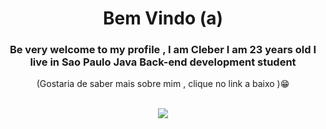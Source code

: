 #  <h1 style: align="center" color: red >Bem Vindo (a) </h1>  <h3 style: align="center" > Be very welcome to my profile , I am Cleber I am 23 years old I live in Sao Paulo Java Back-end development student
<p style: align="center" >(Gostaria de saber mais sobre mim , clique no link a baixo  )&#128513;</p>

  
   
    


   
   
   
 
  <br>  
   <div style: align="center"  > 
         <a href="https://www.linkedin.com/in/cleber-batista-bab520200/" target="_blank"><img src="https://img.shields.io/badge/-LinkedIn-%230077B5?style=for-the-               badge&logo=linkedin&logoColor=white" target="_blank"></a> 
</div>
